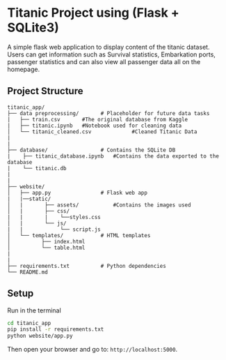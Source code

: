 # Titanic Project using (Flask + SQLite3)

A simple flask web application to display content of the titanic dataset. Users can get information such as Survival statistics, Embarkation ports, passenger statistics and can also view all passenger data all on the homepage.

## Project Structure

```
titanic_app/
├── data preprocessing/       # Placeholder for future data tasks
|   ├── train.csv       #The original database from Kaggle
|   ├── titanic.ipynb   #Notebook used for cleaning data
│   └── titanic_cleaned.csv             #Cleaned Titanic Data
|
|
├── database/                 # Contains the SQLite DB
|    ├── titanic_database.ipynb   #Contains the data exported to the database
|    └── titanic.db
|
|
├── website/
│   ├── app.py                # Flask web app
|   |──static/
│   |       ├── assets/           #Contains the images used
│   |       ├── css/
|   |       |    └──styles.css
│   |       └── js/
|   |            └── script.js
│   └── templates/            # HTML templates
│          ├── index.html
│          └── table.html
|
|
├── requirements.txt          # Python dependencies
└── README.md
```

## Setup

Run in the terminal

```Bash
cd titanic_app
pip install -r requirements.txt
python website/app.py
```

Then open your browser and go to: `http://localhost:5000`.
